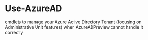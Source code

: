 # Use-AzureAD
cmdlets to manage your Azure Active Directory Tenant (focusing on Administrative Unit features) when AzureADPreview cannot handle it correctly
